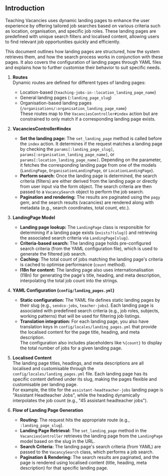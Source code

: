 ## Introduction

Teaching Vacancies uses dynamic landing pages to enhance the user experience by offering tailored job searches based on various criteria such as location, organisation, and specific job roles. 
These landing pages are predefined with unique search filters and localised content, allowing users to find relevant job opportunities quickly and efficiently.

This document outlines how landing pages are structured, how the system retrieves them, and how the search process works in conjunction with these pages. 
It also covers the configuration of landing pages through YAML files and explains how to further customise their behavior to suit specific needs.

1. **Routes**  
   Dynamic routes are defined for different types of landing pages:
    - Location-based (`teaching-jobs-in-:location_landing_page_name`)
    - General landing pages (`:landing_page_slug`)
    - Organisation-based landing pages (`/organisations/:organisation_landing_page_name`)  
      These routes map to the `VacanciesController#index` action but are constrained to only match if a corresponding landing page exists.

2. **VacanciesController#index**
    - **Set the landing page:** The `set_landing_page` method is called before the `index` action. It determines if the request matches a landing page by checking the `params[:landing_page_slug]`, `params[:organisation_landing_page_name]`, or `params[:location_landing_page_name]`. Depending on the parameter, it fetches the corresponding landing page from one of the models (`LandingPage`, `OrganisationLandingPage`, or `LocationLandingPage`).
    - **Perform search:** Once the landing page is determined, the search criteria (filters) are either derived from the landing page or directly from user input via the form object. The search criteria are then passed to a `VacancySearch` object to perform the job search.
    - **Pagination and rendering:** The results are paginated using the `pagy` gem, and the search results (vacancies) are rendered along with metadata (e.g., search coordinates, total count, etc.).

3. **LandingPage Model**
    - **Landing page lookup:** The `LandingPage` class is responsible for determining if a landing page exists (`exists?(slug)`) and retrieving the associated search criteria via `LandingPage[slug]`.
    - **Criteria-based search:** The landing page holds pre-configured search criteria (from the YAML configuration file), which is used to generate the filtered job search.
    - **Caching:** The total count of jobs matching the landing page's criteria is cached to optimise performance (`count` method).
    - **I18n for content:** The landing page also uses internationalisation (I18n) for generating the page's title, heading, and meta description, interpolating the total job count into the strings.

4. **YAML Configuration (`config/landing_pages.yml`)**
    - **Static configuration:** The YAML file defines static landing pages by their slug (e.g., `sendco-jobs`, `teacher-jobs`). Each landing page is associated with predefined search criteria (e.g., job roles, subjects, working patterns) that will be used for filtering job listings.
    - **Translation integration:** For each landing page, you also have translation keys in `config/locales/landing_pages.yml` that provide the localised content for the page title, heading, and meta description.  
      The configuration also includes placeholders like `%{count}` to display the total number of jobs for a given landing page.

5. **Localised Content**  
   The landing page titles, headings, and meta descriptions are all localised and customisable through the `config/locales/landing_pages.yml` file. Each landing page has its specific content defined under its slug, making the pages flexible and customisable per landing page.  
   For example, the title for the `assistant-headteacher-jobs` landing page is "Assistant Headteacher Jobs", while the heading dynamically interpolates the job count (e.g., "45 assistant headteacher jobs").

6. **Flow of Landing Page Generation**
    - **Routing:** The request hits the appropriate route (e.g., `:landing_page_slug`).
    - **Landing Page Retrieval:** The `set_landing_page` method in the `VacanciesController` retrieves the landing page from the `LandingPage` model based on the slug in the URL.
    - **Search Criteria:** The landing page's search criteria (from YAML) are passed to the `VacancySearch` class, which performs a job search.
    - **Pagination & Rendering:** The search results are paginated, and the page is rendered using localised content (title, heading, meta description) for that specific landing page.
